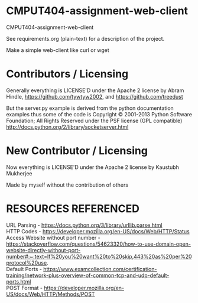 CMPUT404-assignment-web-client
==============================

CMPUT404-assignment-web-client

See requirements.org (plain-text) for a description of the project.

Make a simple web-client like curl or wget

Contributors / Licensing
========================

Generally everything is LICENSE'D under the Apache 2 license by Abram Hindle, 
https://github.com/tywtyw2002, and https://github.com/treedust

But the server.py example is derived from the python documentation
examples thus some of the code is Copyright © 2001-2013 Python
Software Foundation; All Rights Reserved under the PSF license (GPL
compatible) http://docs.python.org/2/library/socketserver.html

New Contributor / Licensing
========================

Now everything is LICENSE'D under the Apache 2 license by Kaustubh Mukherjee

Made by myself without the contribution of others 

RESOURCES REFERENCED
========================

URL Parsing - https://docs.python.org/3/library/urllib.parse.html  
HTTP Codes - https://developer.mozilla.org/en-US/docs/Web/HTTP/Status  
Access Website without port number - https://stackoverflow.com/questions/54623320/how-to-use-domain-open-website-directly-without-port-number#:~:text=If%20you%20want%20to%20skip,443%20as%20per%20protocol%20use.  
Default Ports - https://www.examcollection.com/certification-training/network-plus-overview-of-common-tcp-and-udp-default-ports.html  
POST Format - https://developer.mozilla.org/en-US/docs/Web/HTTP/Methods/POST  
